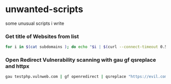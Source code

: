 # unwanted-scripts
some unusual scripts i write

### Get title of Websites from list 

```bash
for i in $(cat subdomains ); do echo "$i | $(curl --connect-timeout 0.5 $i -so - | grep -iPo '(?<=<title>)(.*)(?=</title>)')"; done
```
### Open Redirect Vulnerability scanning with gau gf qsreplace and httpx 

```bash
gau testphp.vulnweb.com | gf openredirect | qsreplace "https://evil.com" | httpx -silent -status-code -location
```
